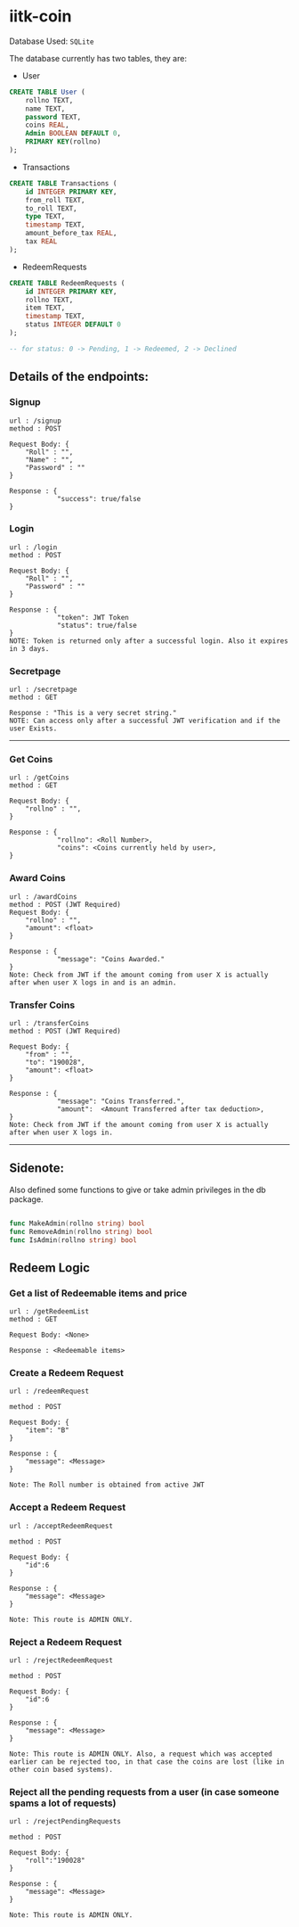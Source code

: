 # iitk-coin

Database Used: `SQLite`

The database currently has two tables, they are:

- User

```sql
CREATE TABLE User (
    rollno TEXT,
    name TEXT,
    password TEXT,
    coins REAL,
    Admin BOOLEAN DEFAULT 0,
    PRIMARY KEY(rollno)
);
```

- Transactions

```sql
CREATE TABLE Transactions (
    id INTEGER PRIMARY KEY,
    from_roll TEXT,
    to_roll TEXT,
    type TEXT,
    timestamp TEXT,
    amount_before_tax REAL,
    tax REAL
);
```

- RedeemRequests

```sql
CREATE TABLE RedeemRequests (
    id INTEGER PRIMARY KEY,
    rollno TEXT,
    item TEXT,
    timestamp TEXT,
    status INTEGER DEFAULT 0
);

-- for status: 0 -> Pending, 1 -> Redeemed, 2 -> Declined
```

## Details of the endpoints:

### Signup

```
url : /signup
method : POST

Request Body: {
    "Roll" : "",
    "Name" : "",
    "Password" : ""
}

Response : {
            "success": true/false
}

```

### Login

```
url : /login
method : POST

Request Body: {
    "Roll" : "",
    "Password" : ""
}

Response : {
            "token": JWT Token
            "status": true/false
}
NOTE: Token is returned only after a successful login. Also it expires in 3 days.
```

### Secretpage

```
url : /secretpage
method : GET

Response : "This is a very secret string."
NOTE: Can access only after a successful JWT verification and if the user Exists.
```

---

### Get Coins

```
url : /getCoins
method : GET

Request Body: {
    "rollno" : "",
}

Response : {
            "rollno": <Roll Number>,
            "coins": <Coins currently held by user>,
}
```

### Award Coins

```
url : /awardCoins
method : POST (JWT Required)
Request Body: {
    "rollno" : "",
    "amount": <float>
}

Response : {
            "message": "Coins Awarded."
}
Note: Check from JWT if the amount coming from user X is actually after when user X logs in and is an admin.
```

### Transfer Coins

```
url : /transferCoins
method : POST (JWT Required)

Request Body: {
    "from" : "",
    "to": "190028",
    "amount": <float>
}

Response : {
            "message": "Coins Transferred.",
            "amount":  <Amount Transferred after tax deduction>,
}
Note: Check from JWT if the amount coming from user X is actually after when user X logs in.
```
---

## Sidenote:

Also defined some functions to give or take admin privileges in the db package.

```go

func MakeAdmin(rollno string) bool
func RemoveAdmin(rollno string) bool
func IsAdmin(rollno string) bool

```

## Redeem Logic

### Get a list of Redeemable items and price

```
url : /getRedeemList
method : GET

Request Body: <None>

Response : <Redeemable items>
```

### Create a Redeem Request


```
url : /redeemRequest

method : POST

Request Body: {
    "item": "B"
}

Response : {
    "message": <Message>
}

Note: The Roll number is obtained from active JWT
```

### Accept a Redeem Request


```
url : /acceptRedeemRequest

method : POST

Request Body: {
    "id":6
}

Response : {
    "message": <Message>
}

Note: This route is ADMIN ONLY.
```

### Reject a Redeem Request


```
url : /rejectRedeemRequest

method : POST

Request Body: {
    "id":6
}

Response : {
    "message": <Message>
}

Note: This route is ADMIN ONLY. Also, a request which was accepted earlier can be rejected too, in that case the coins are lost (like in other coin based systems).
```

### Reject all the pending requests from a user (in case someone spams a lot of requests)

```
url : /rejectPendingRequests

method : POST

Request Body: {
    "roll":"190028"
}

Response : {
    "message": <Message>
}

Note: This route is ADMIN ONLY.
```